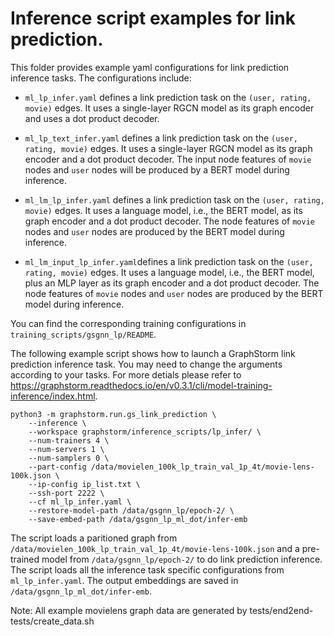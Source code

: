 # Inference script examples for link prediction.
This folder provides example yaml configurations for link prediction inference tasks. The configurations include:

  * ``ml_lp_infer.yaml`` defines a link prediction task on the ``(user, rating, movie)`` edges. It uses a single-layer RGCN model as its graph encoder and uses a dot product decoder.

  * ``ml_lp_text_infer.yaml`` defines a link prediction task on the ``(user, rating, movie)`` edges. It uses a single-layer RGCN model as its graph encoder and a dot product decoder. The input node features of ``movie`` nodes and ``user`` nodes will be produced by a BERT model during inference.

  * ``ml_lm_lp_infer.yaml`` defines a link prediction task on the ``(user, rating, movie)`` edges. It uses a language model, i.e., the BERT model, as its graph encoder and a dot product decoder. The node features of ``movie`` nodes and ``user`` nodes are produced by the BERT model during inference.

  * ``ml_lm_input_lp_infer.yaml``defines a link prediction task on the ``(user, rating, movie)`` edges. It uses a language model, i.e., the BERT model, plus an MLP layer as its graph encoder and a dot product decoder. The node features of ``movie`` nodes and ``user`` nodes are produced by the BERT model during inference.

You can find the corresponding training configurations in ``training_scripts/gsgnn_lp/README``.

The following example script shows how to launch a GraphStorm link prediction inference task.
You may need to change the arguments according to your tasks.
For more detials please refer to https://graphstorm.readthedocs.io/en/v0.3.1/cli/model-training-inference/index.html.

```
python3 -m graphstorm.run.gs_link_prediction \
    --inference \
    --workspace graphstorm/inference_scripts/lp_infer/ \
    --num-trainers 4 \
    --num-servers 1 \
    --num-samplers 0 \
    --part-config /data/movielen_100k_lp_train_val_1p_4t/movie-lens-100k.json \
    --ip-config ip_list.txt \
    --ssh-port 2222 \
    --cf ml_lp_infer.yaml \
    --restore-model-path /data/gsgnn_lp/epoch-2/ \
    --save-embed-path /data/gsgnn_lp_ml_dot/infer-emb
```

The script loads a paritioned graph from ``/data/movielen_100k_lp_train_val_1p_4t/movie-lens-100k.json``
and a pre-trained model from ``/data/gsgnn_lp/epoch-2/`` to do link prediction inference.
The script loads all the inference task specific configurations from ``ml_lp_infer.yaml``.
The output embeddings are saved in ``/data/gsgnn_lp_ml_dot/infer-emb``.

Note: All example movielens graph data are generated by tests/end2end-tests/create_data.sh
